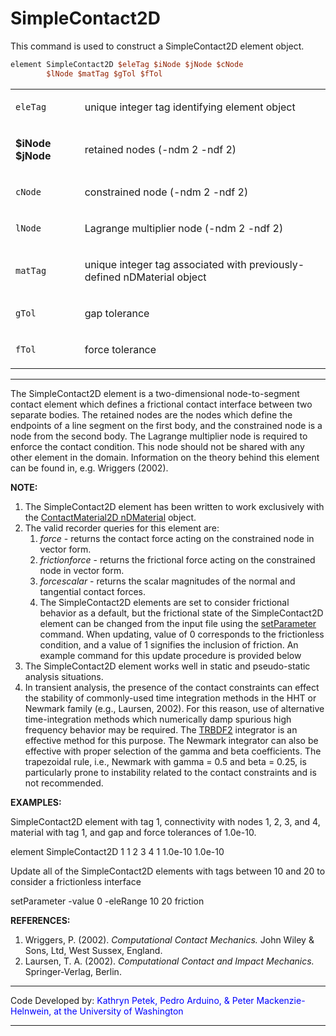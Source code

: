 # SimpleContact2D

<p>This command is used to construct a SimpleContact2D element
object.</p>

```tcl
element SimpleContact2D $eleTag $iNode $jNode $cNode
        $lNode $matTag $gTol $fTol
```

<table>
<tbody>
<tr class="odd">
<td><code class="parameter-table-variable">eleTag</code></td>
<td><p>unique integer tag identifying element object</p></td>
</tr>
<tr class="even">
<td><p><strong>$iNode $jNode</strong></p></td>
<td><p>retained nodes (-ndm 2 -ndf 2)</p></td>
</tr>
<tr class="odd">
<td><code class="parameter-table-variable">cNode</code></td>
<td><p>constrained node (-ndm 2 -ndf 2)</p></td>
</tr>
<tr class="even">
<td><code class="parameter-table-variable">lNode</code></td>
<td><p>Lagrange multiplier node (-ndm 2 -ndf 2)</p></td>
</tr>
<tr class="odd">
<td><code class="parameter-table-variable">matTag</code></td>
<td><p>unique integer tag associated with previously-defined nDMaterial
object</p></td>
</tr>
<tr class="even">
<td><code class="parameter-table-variable">gTol</code></td>
<td><p>gap tolerance</p></td>
</tr>
<tr class="odd">
<td><code class="parameter-table-variable">fTol</code></td>
<td><p>force tolerance</p></td>
</tr>
</tbody>
</table>
<hr />
<p>The SimpleContact2D element is a two-dimensional node-to-segment
contact element which defines a frictional contact interface between two
separate bodies. The retained nodes are the nodes which define the
endpoints of a line segment on the first body, and the constrained node
is a node from the second body. The Lagrange multiplier node is required
to enforce the contact condition. This node should not be shared with
any other element in the domain. Information on the theory behind this
element can be found in, e.g. Wriggers (2002).</p>
<p><strong>NOTE:</strong></p>
<ol>
<li>The SimpleContact2D element has been written to work exclusively
with the <a href="ContactMaterial2D" title="wikilink">ContactMaterial2D
nDMaterial</a> object.</li>
<li>The valid recorder queries for this element are:
<ol>
<li><em>force</em> - returns the contact force acting on the constrained
node in vector form.</li>
<li><em>frictionforce</em> - returns the frictional force acting on the
constrained node in vector form.</li>
<li><em>forcescalar</em> - returns the scalar magnitudes of the normal
and tangential contact forces.</li>
<li>The SimpleContact2D elements are set to consider frictional behavior
as a default, but the frictional state of the SimpleContact2D element
can be changed from the input file using the <a href="setParameter"
title="wikilink">setParameter</a> command. When updating, value of 0
corresponds to the frictionless condition, and a value of 1 signifies
the inclusion of friction. An example command for this update procedure
is provided below</li>
</ol></li>
<li>The SimpleContact2D element works well in static and pseudo-static
analysis situations.</li>
<li>In transient analysis, the presence of the contact constraints can
effect the stability of commonly-used time integration methods in the
HHT or Newmark family (e.g., Laursen, 2002). For this reason, use of
alternative time-integration methods which numerically damp spurious
high frequency behavior may be required. The <a href="TRBDF2"
title="wikilink">TRBDF2</a> integrator is an effective method for this
purpose. The Newmark integrator can also be effective with proper
selection of the gamma and beta coefficients. The trapezoidal rule,
i.e., Newmark with gamma = 0.5 and beta = 0.25, is particularly prone to
instability related to the contact constraints and is not
recommended.</li>
</ol>
<p><strong>EXAMPLES:</strong></p>
<p>SimpleContact2D element with tag 1, connectivity with nodes 1, 2, 3,
and 4, material with tag 1, and gap and force tolerances of 1.0e-10.</p>
<p>element SimpleContact2D 1 1 2 3 4 1 1.0e-10 1.0e-10</p>
<p>Update all of the SimpleContact2D elements with tags between 10 and
20 to consider a frictionless interface</p>
<p>setParameter -value 0 -eleRange 10 20 friction</p>
<p><strong>REFERENCES:</strong></p>
<ol>
<li>Wriggers, P. (2002). <em>Computational Contact Mechanics.</em> John
Wiley &amp; Sons, Ltd, West Sussex, England.</li>
<li>Laursen, T. A. (2002). <em>Computational Contact and Impact
Mechanics.</em> Springer-Verlag, Berlin.</li>
</ol>
<hr />
<p>Code Developed by: <span style="color:blue"> Kathryn Petek,
Pedro Arduino, &amp; Peter Mackenzie-Helnwein, at the University of
Washington </span></p>
<hr />
